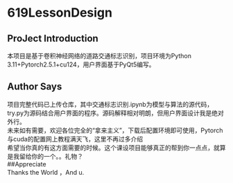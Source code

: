 # 619LessonDesign
## ProJect Introduction  
本项目是基于卷积神经网络的道路交通标志识别，项目环境为Python 3.11+Pytorch2.5.1+cu124，用户界面基于PyQt5编写。  
## Author Says  
项目完整代码已上传仓库，其中交通标志识别.ipynb为模型与算法的源代码，try.py为源码结合用户界面的程序。源码解释相对明朗，但用户界面设计我是绝对外行。  
未来如有需要，欢迎各位完全的“拿来主义”，下载后配置环境即可使用，Pytorch与cuda的配置网上教程满天飞，这里不再过多介绍  
希望当你真的有这方面需要的时候。这个课设项目能够真正的帮到你一点点，就算是我留给你的一个。。礼物？  
##Appreciate  
Thanks the World ，And u.



